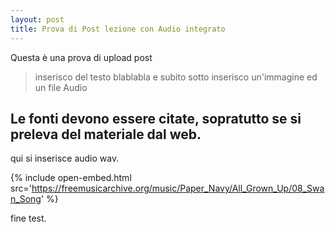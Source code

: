 ```yaml
---
layout: post
title: Prova di Post lezione con Audio integrato
---
```



Questa è una prova di upload post

> inserisco del testo blablabla e subito sotto inserisco un'immagine ed un file Audio

## Le fonti devono essere citate, sopratutto se si preleva del materiale dal web.

qui si inserisce audio wav.

{% include open-embed.html src='https://freemusicarchive.org/music/Paper_Navy/All_Grown_Up/08_Swan_Song' %}

fine test.
